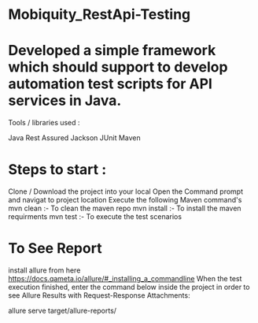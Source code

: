 # Mobiquity_RestApi-Testing

# Developed a simple framework which should support to develop automation test scripts for API services in Java.

Tools / libraries used :

Java
Rest Assured
Jackson
JUnit
Maven

# Steps to start :
Clone / Download the project into your local
Open the Command prompt and navigat to project location
Execute the following Maven command's
mvn clean :- To clean the maven repo
mvn install :- To install the maven requirments
mvn test :- To execute the test scenarios

# To See Report
install allure from here https://docs.qameta.io/allure/#_installing_a_commandline
When the test execution finished, enter the command below inside the project in order to see Allure Results with Request-Response Attachments:

allure serve target/allure-reports/
